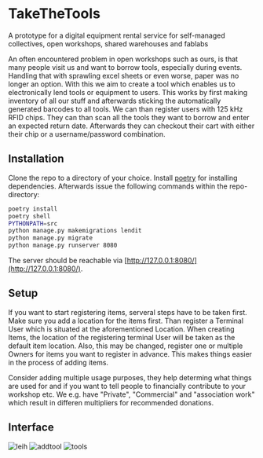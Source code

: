 
# TakeTheTools
A prototype for a digital equipment rental service for self-managed collectives, open workshops, shared warehouses and fablabs

An often encountered problem in open workshops such as ours, is that many people visit us and want to borrow tools, especially during events.
Handling that with sprawling excel sheets or even worse, paper was no longer an option. 
With this we aim to create a tool which enables us to electronically lend tools or equipment to users. 
This works by first making inventory of all our stuff and afterwards sticking the automatically generated barcodes to all tools. We can than register users
with 125 kHz RFID chips. They can than scan all the tools they want to borrow and enter an expected return date. Afterwards they can checkout their cart with either
their chip or a username/password combination.

## Installation
Clone the repo to a directory of your choice. Install [poetry](https://python-poetry.org/docs/) for installing dependencies. Afterwards issue the following commands within the repo-directory:
```bash
poetry install
poetry shell
PYTHONPATH=src 
python manage.py makemigrations lendit
python manage.py migrate
python manage.py runserver 8080
```
The server should be reachable via [http://127.0.0.1:8080/](http://127.0.0.1:8080/).

## Setup

If you want to start registering items, serveral steps have to be taken first. 
Make sure you add a location for the items first. Than register a Terminal User which is situated at the aforementioned Location. When creating Items, the location of the registering terminal User will be taken as the default item location.
Also, this may be changed, register one or multiple Owners for items you want to register in advance. This makes things easier in the process of adding items.

Consider adding multiple usage purposes, they help determing what things are used for and if you want to tell people to financially contribute to your workshop etc. We e.g. have "Private", "Commercial" and "association work" which result in differen multipliers for recommended donations.

## Interface
![leih](https://user-images.githubusercontent.com/1584749/111876908-10d3fb80-89a1-11eb-9ea3-ab28cf536c57.png)
![addtool](https://user-images.githubusercontent.com/1584749/111876911-129dbf00-89a1-11eb-98e0-adc3818c0dbb.png)
![tools](https://user-images.githubusercontent.com/1584749/111886671-cddd4c80-89cf-11eb-9e9f-072865ec1165.png)
